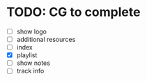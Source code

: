 # TODO: CG to complete

- [ ] show logo
- [ ] additional resources
- [ ] index
- [x] playlist
- [ ] show notes
- [ ] track info